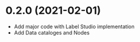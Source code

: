 # 0.2.0 (2021-02-01)
- Add major code with Label Studio implementation
- Add Data cataloges and Nodes

